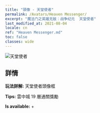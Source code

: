 ```yaml
---
title: "頭像 - 天堂使者"
permalink: /Avatars/Heaven Messenger/
excerpt: "魔法门之英雄无敌：战争纪元  天堂使者"
last_modified_at: 2021-08-04
locale: cn
ref: "Heaven Messenger.md"
toc: false
classes: wide
---
```

 ![天堂使者](/images/a/avatarFrame_43.png)

## 詳情

 **玩法詳解:** 天堂使者頭像框 

 **Tips:** 雲中城 19 層通關獎勵 

 **Is available:**  + 

